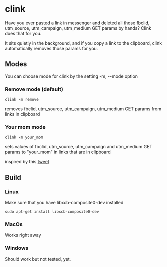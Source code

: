 # clink
Have you ever pasted a link in messenger and deleted all those fbclid, utm_source, utm_campaign, utm_medium GET params by hands? Clink does that for you.

It sits quietly in the background, and if you copy a link to the clipboard, clink automatically removes those params for you.

## Modes
You can choose mode for clink by the setting -m, --mode option 

### Remove mode (default)
```
clink -m remove
```
removes fbclid, utm_source, utm_campaign, utm_medium GET params from links in clipboard

### Your mom mode
```
clink -m your_mom
```
sets values of fbclid, utm_source, utm_campaign and utm_medium GET params to "your_mom" in links that are in clipboard

inspired by this [tweet](https://twitter.com/ftrain/status/1359138516681314311?s=21)


## Build

### Linux

Make sure that you have libxcb-composite0-dev installed 
```
sudo apt-get install libxcb-composite0-dev
```

### MacOs

Works right away

### Windows

Should work but not tested, yet.

